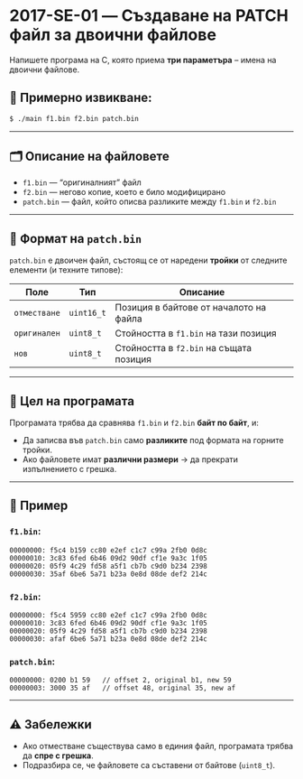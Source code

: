 
# 2017-SE-01 — Създаване на PATCH файл за двоични файлове

Напишете програма на C, която приема **три параметъра** – имена на двоични файлове.

## 📌 Примерно извикване:

```bash
$ ./main f1.bin f2.bin patch.bin
```

---

## 🗂️ Описание на файловете

- `f1.bin` — “оригиналният” файл  
- `f2.bin` — негово копие, което е било модифицирано  
- `patch.bin` — файл, който описва разликите между `f1.bin` и `f2.bin`

---

## 📁 Формат на `patch.bin`

`patch.bin` е двоичен файл, състоящ се от наредени **тройки** от следните елементи (и техните типове):

| Поле           | Тип        | Описание                                        |
|----------------|------------|-------------------------------------------------|
| `отместване`   | `uint16_t` | Позиция в байтове от началото на файла         |
| `оригинален`   | `uint8_t`  | Стойността в `f1.bin` на тази позиция          |
| `нов`          | `uint8_t`  | Стойността в `f2.bin` на същата позиция        |

---

## 🧠 Цел на програмата

Програмата трябва да сравнява `f1.bin` и `f2.bin` **байт по байт**, и:
- Да записва във `patch.bin` само **разликите** под формата на горните тройки.
- Ако файловете имат **различни размери** → да прекрати изпълнението с грешка.

---

## 🧪 Пример

### `f1.bin`:
```
00000000: f5c4 b159 cc80 e2ef c1c7 c99a 2fb0 0d8c
00000010: 3c83 6fed 6b46 09d2 90df cf1e 9a3c 1f05
00000020: 05f9 4c29 fd58 a5f1 cb7b c9d0 b234 2398
00000030: 35af 6be6 5a71 b23a 0e8d 08de def2 214c
```

### `f2.bin`:
```
00000000: f5c4 5959 cc80 e2ef c1c7 c99a 2fb0 0d8c
00000010: 3c83 6fed 6b46 09d2 90df cf1e 9a3c 1f05
00000020: 05f9 4c29 fd58 a5f1 cb7b c9d0 b234 2398
00000030: afaf 6be6 5a71 b23a 0e8d 08de def2 214c
```

### `patch.bin`:
```
00000000: 0200 b1 59   // offset 2, original b1, new 59
00000003: 3000 35 af   // offset 48, original 35, new af
```


---

## ⚠️ Забележки

- Ако отместване съществува само в единия файл, програмата трябва да **спре с грешка**.
- Подразбира се, че файловете са съставени от байтове (`uint8_t`).

